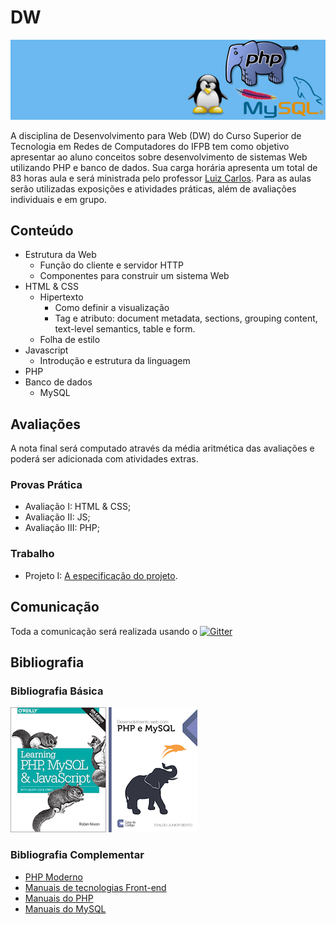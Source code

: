 # DW

![Banner da disciplina](assets/dw.png)

A disciplina de Desenvolvimento para Web (DW) do Curso Superior de Tecnologia em Redes de Computadores do IFPB tem como objetivo apresentar ao aluno conceitos sobre desenvolvimento de sistemas Web utilizando PHP e banco de dados. Sua carga horária apresenta um total de 83 horas aula e será ministrada pelo professor [Luiz Carlos](). Para as aulas serão utilizadas exposições e atividades práticas, além de avaliações individuais e em grupo.

## Conteúdo

* Estrutura da Web
  * Função do cliente e servidor HTTP
  * Componentes para construir um sistema Web
* HTML & CSS
  * Hipertexto
    * Como definir a visualização
    * Tag e atributo: document metadata, sections, grouping content, text-level semantics, table e form.
  * Folha de estilo
* Javascript
  * Introdução e estrutura da linguagem
* PHP
* Banco de dados
  * MySQL

## Avaliações

A nota final será computado através da média aritmética das avaliações e poderá ser adicionada com atividades extras.

### Provas Prática
* Avaliação I: HTML & CSS;
* Avaliação II: JS;
* Avaliação III: PHP;

### Trabalho
* Projeto I: [A especificação do projeto]().

## Comunicação
Toda a comunicação será realizada usando o [![Gitter](https://badges.gitter.im/Join%20Chat.svg)](https://gitter.im/ifpb/dw?utm_source=badge&utm_medium=badge&utm_campaign=pr-badge)

## Bibliografia

### Bibliografia Básica

[![Learning PHP, MySQL & JavaScript](assets/php-mysql-js.gif)](http://shop.oreilly.com/product/0636920036463.do) [![Desenvolvimento web com PHP e MySQL](assets/php-mysql.png)](http://www.casadocodigo.com.br/products/livro-php-mysql)

### Bibliografia Complementar

* [PHP Moderno](http://novatec.com.br/livros/phpmoderno/)
* [Manuais de tecnologias Front-end](https://www.webplatform.org/)
* [Manuais do PHP](http://www.php.net)
* [Manuais do MySQL](http://www.mysql.com)
